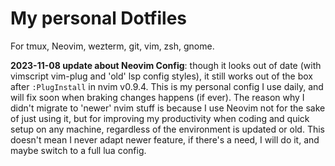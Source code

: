 # My personal Dotfiles

For tmux, Neovim, wezterm, git, vim, zsh, gnome.

**2023-11-08 update about Neovim Config**: though it looks out of date (with vimscript vim-plug and 'old' lsp config styles),
it still works out of the box after `:PlugInstall` in nvim v0.9.4.
This is my personal config I use daily, and will fix soon when braking changes happens (if ever).
The reason why I didn't migrate to 'newer' nvim stuff is because I use Neovim not for the sake of just using it,
but for improving my productivity when coding and quick setup on any machine, regardless of the environment is updated or old.
This doesn't mean I never adapt newer feature,
if there's a need, I will do it, and maybe switch to a full lua config.

